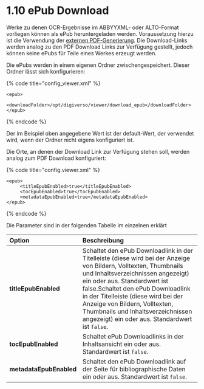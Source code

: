 # 1.10 ePub Download

Werke zu denen OCR-Ergebnisse im ABBYYXML- oder ALTO-Format vorliegen können als ePub heruntergeladen werden. Voraussetzung hierzu ist die Verwendung der [externen PDF-Generierung](9/1.md#externe-generierung). Die Download-Links werden analog zu den PDF Download Links zur Verfügung gestellt, jedoch können keine ePubs für Teile eines Werkes erzeugt werden.

Die ePubs werden in einem eigenen Ordner zwischengespeichert. Dieser Ordner lässt sich konfigurieren:

{% code title="config\_viewer.xml" %}
```markup
<epub>
    <downloadFolder>/opt/digiverso/viewer/download_epub</downloadFolder>
</epub>
```
{% endcode %}

Der im Beispiel oben angegebene Wert ist der default-Wert, der verwendet wird, wenn der Ordner nicht eigens konfiguriert ist.

Die Orte, an denen der Download Link zur Verfügung stehen soll, werden analog zum PDF Download konfiguriert:

{% code title="config.viewer.xml" %}
```markup
<epub>
     <titleEpubEnabled>true</titleEpubEnabled>
     <tocEpubEnabled>true</tocEpubEnabled>
     <metadataEpubEnabled>true</metadataEpubEnabled>
</epub>
```
{% endcode %}

Die Parameter sind in der folgenden Tabelle im einzelnen erklärt

| **Option** | Beschreibung  |
| :--- | :--- |
| **titleEpubEnabled** | Schaltet den ePub Downloadlink in der Titelleiste \(diese wird bei der Anzeige von Bildern, Volltexten, Thumbnails und Inhaltsverzeichnissen angezeigt\) ein oder aus. Standardwert ist false.Schaltet den ePub Downloadlink in der Titelleiste \(diese wird bei der Anzeige von Bildern, Volltexten, Thumbnails und Inhaltsverzeichnissen angezeigt\) ein oder aus. Standardwert ist `false`. |
| **tocEpubEnabled** | Schaltet ePub Downloadlinks in der Inhaltsansicht ein oder aus. Standardwert ist `false`. |
| **metadataEpubEnabled** | Schaltet den ePub Downloadlink auf der Seite für bibliographische Daten ein oder aus. Standardwert ist `false`.   |



